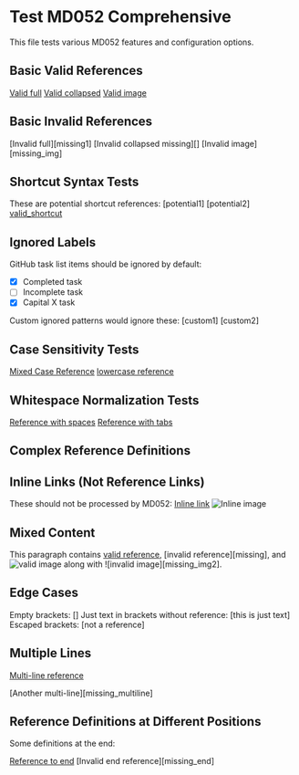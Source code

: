 # Test MD052 Comprehensive

This file tests various MD052 features and configuration options.

## Basic Valid References

[Valid full][label1]
[Valid collapsed][]
[Valid image][img1]

## Basic Invalid References

[Invalid full][missing1]
[Invalid collapsed missing][]
[Invalid image][missing_img]

## Shortcut Syntax Tests

These are potential shortcut references:
[potential1]
[potential2]
[valid_shortcut]

## Ignored Labels

GitHub task list items should be ignored by default:
- [x] Completed task
- [ ] Incomplete task
- [X] Capital X task

Custom ignored patterns would ignore these:
[custom1]
[custom2]

## Case Sensitivity Tests

[Mixed Case Reference][LABEL1]
[lowercase reference][label1]

## Whitespace Normalization Tests

[Reference with spaces][  label with spaces  ]
[Reference with tabs][	label	with	tabs	]

## Complex Reference Definitions

[label1]: https://example.com/1 "Title 1"
[valid collapsed]: https://example.com/collapsed
[img1]: https://example.com/image.png
[valid_shortcut]: https://example.com/shortcut
[label with spaces]: https://example.com/spaces
[label	with	tabs]: https://example.com/tabs

## Inline Links (Not Reference Links)

These should not be processed by MD052:
[Inline link](https://example.com)
![Inline image](https://example.com/image.png)

## Mixed Content

This paragraph contains [valid reference][label1], [invalid reference][missing], 
and ![valid image][img1] along with ![invalid image][missing_img2].

## Edge Cases

Empty brackets: []
Just text in brackets without reference: [this is just text]
Escaped brackets: \[not a reference\]

## Multiple Lines

[Multi-line
reference][label1]

[Another
multi-line][missing_multiline]

## Reference Definitions at Different Positions

Some definitions at the end:

[end_label]: https://example.com/end

[Reference to end][end_label]
[Invalid end reference][missing_end]